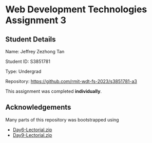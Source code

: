 # Web Development Technologies Assignment 3

## Student Details

Name: Jeffrey Zezhong Tan

Student ID: S3851781

Type: Undergrad

Repository: https://github.com/rmit-wdt-fs-2023/s3851781-a3

This assignment was completed <b>individually</b>.

## Acknowledgements
Many parts of this repository was bootstrapped using 
- [Day6-Lectorial.zip](https://rmit.instructure.com/courses/114530/files/29032067?wrap=1)
- [Day9-Lectorial.zip](https://rmit.instructure.com/courses/114530/files/29139909?wrap=1)